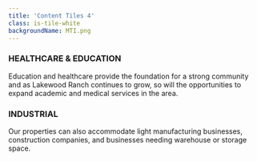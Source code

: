 ```yaml
---
title: 'Content Tiles 4'
class: is-tile-white
backgroundName: MTI.png
---
```


### HEALTHCARE & EDUCATION

Education and healthcare provide the foundation for a strong community and as Lakewood Ranch continues to grow, so will the opportunities to expand academic and medical services in the area.
### INDUSTRIAL

Our properties can also accommodate light manufacturing businesses, construction companies, and businesses needing warehouse or storage space.